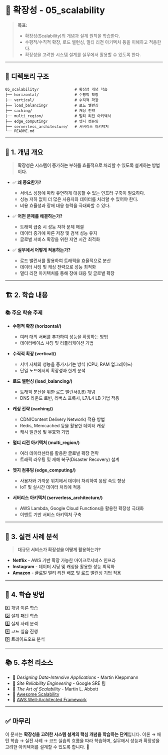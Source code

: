 # 📂 확장성 - 05_scalability

> **목표:**  
> - 확장성(Scalability)의 개념과 설계 원칙을 학습한다.  
> - 수평적/수직적 확장, 로드 밸런싱, 멀티 리전 아키텍처 등을 이해하고 적용한다.  
> - 확장성을 고려한 시스템 설계를 실무에서 활용할 수 있도록 한다.

---

## 📌 **디렉토리 구조**
```
05_scalability/                # 확장성 개념 학습
├── horizontal/                # 수평적 확장
├── vertical/                  # 수직적 확장
├── load_balancing/            # 로드 밸런싱
├── caching/                   # 캐싱 전략
├── multi_region/              # 멀티 리전 아키텍처
├── edge_computing/            # 엣지 컴퓨팅
├── serverless_architecture/   # 서버리스 아키텍처
└── README.md
```

---

## 📖 **1. 개념 개요**
> **확장성은 시스템이 증가하는 부하를 효율적으로 처리할 수 있도록 설계하는 방법이다.**

- ✅ **왜 중요한가?**  
  - 서비스 성장에 따라 유연하게 대응할 수 있는 인프라 구축이 필요하다.
  - 성능 저하 없이 더 많은 사용자와 데이터를 처리할 수 있어야 한다.
  - 비용 효율성과 장애 대응 능력을 극대화할 수 있다.

- ✅ **어떤 문제를 해결하는가?**  
  - 트래픽 급증 시 성능 저하 문제 해결
  - 데이터 증가에 따른 저장 및 검색 성능 유지
  - 글로벌 서비스 확장을 위한 지연 시간 최적화

- ✅ **실무에서 어떻게 적용하는가?**  
  - 로드 밸런서를 활용하여 트래픽을 효율적으로 분산
  - 데이터 샤딩 및 캐싱 전략으로 성능 최적화
  - 멀티 리전 아키텍처를 통해 장애 대응 및 글로벌 확장

---

## 🏗 **2. 학습 내용**
### 📚 주요 학습 주제
- **수평적 확장 (horizontal/)**
  - 여러 대의 서버를 추가하여 성능을 확장하는 방법
  - 데이터베이스 샤딩 및 리플리케이션 기법

- **수직적 확장 (vertical/)**
  - 서버 자체의 성능을 증가시키는 방식 (CPU, RAM 업그레이드)
  - 단일 노드에서의 확장성과 한계 분석

- **로드 밸런싱 (load_balancing/)**
  - 트래픽 분산을 위한 로드 밸런서(LB) 개념
  - DNS 라운드 로빈, 리버스 프록시, L7/L4 LB 기법 적용

- **캐싱 전략 (caching/)**
  - CDN(Content Delivery Network) 적용 방법
  - Redis, Memcached 등을 활용한 데이터 캐싱
  - 캐시 일관성 및 무효화 기법

- **멀티 리전 아키텍처 (multi_region/)**
  - 여러 데이터센터를 활용한 글로벌 확장 전략
  - 트래픽 라우팅 및 재해 복구(Disaster Recovery) 설계

- **엣지 컴퓨팅 (edge_computing/)**
  - 사용자와 가까운 위치에서 데이터 처리하여 응답 속도 향상
  - IoT 및 실시간 데이터 처리에 적용

- **서버리스 아키텍처 (serverless_architecture/)**
  - AWS Lambda, Google Cloud Functions을 활용한 확장성 극대화
  - 이벤트 기반 서비스 아키텍처 구축

---

## 🚀 **3. 실전 사례 분석**
> **대규모 서비스가 확장성을 어떻게 활용하는가?**

- **Netflix** - AWS 기반 확장 가능한 마이크로서비스 인프라
- **Instagram** - 데이터 샤딩 및 캐싱을 활용한 성능 최적화
- **Amazon** - 글로벌 멀티 리전 배포 및 로드 밸런싱 기법 적용

---

## 🎯 **4. 학습 방법**
1️⃣ 개념 이론 학습  
2️⃣ 설계 패턴 학습  
3️⃣ 실제 사례 분석  
4️⃣ 코드 실습 진행  
5️⃣ 트레이드오프 분석  

---

## 📚 **5. 추천 리소스**
- 📖 _Designing Data-Intensive Applications_ - Martin Kleppmann  
- 📖 _Site Reliability Engineering_ - Google SRE 팀  
- 📖 _The Art of Scalability_ - Martin L. Abbott  
- 📌 [Awesome Scalability](https://github.com/binhnguyennus/awesome-scalability)  
- 📌 [AWS Well-Architected Framework](https://aws.amazon.com/architecture/well-architected/)  

---

## ✅ **마무리**
이 문서는 **확장성을 고려한 시스템 설계의 핵심 개념을 학습하는 단계**입니다. 
이론 → 패턴 학습 → 실전 사례 → 코드 실습의 흐름을 따라 학습하며, 
실무에서 성능과 확장성을 고려한 아키텍처를 설계할 수 있도록 합니다. 🚀
